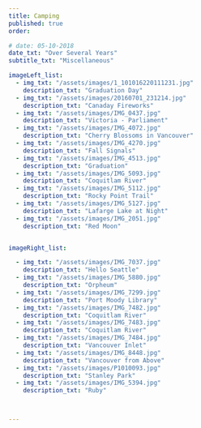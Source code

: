 ```yaml
---
title: Camping  
published: true
order: 

# date: 05-10-2018
date_txt: "Over Several Years"
subtitle_txt: "Miscellaneous"

imageLeft_list:
  - img_txt: "/assets/images/1_101016220111231.jpg"
    description_txt: "Graduation Day"
  - img_txt: "/assets/images/20160701_231214.jpg"
    description_txt: "Canaday Fireworks"
  - img_txt: "/assets/images/IMG_0437.jpg"
    description_txt: "Victoria - Parliament"
  - img_txt: "/assets/images/IMG_4072.jpg"
    description_txt: "Cherry Blossoms in Vancouver"
  - img_txt: "/assets/images/IMG_4270.jpg"
    description_txt: "Fall Signals"
  - img_txt: "/assets/images/IMG_4513.jpg"
    description_txt: "Graduation"
  - img_txt: "/assets/images/IMG_5093.jpg"
    description_txt: "Coquitlam River"
  - img_txt: "/assets/images/IMG_5112.jpg"
    description_txt: "Rocky Point Trail"
  - img_txt: "/assets/images/IMG_5127.jpg"
    description_txt: "Lafarge Lake at Night"
  - img_txt: "/assets/images/IMG_2051.jpg"
    description_txt: "Red Moon"


imageRight_list:

  - img_txt: "/assets/images/IMG_7037.jpg"
    description_txt: "Hello Seattle"
  - img_txt: "/assets/images/IMG_5880.jpg"
    description_txt: "Orpheum"
  - img_txt: "/assets/images/IMG_7299.jpg"
    description_txt: "Port Moody Library"
  - img_txt: "/assets/images/IMG_7482.jpg"
    description_txt: "Coquitlam River"
  - img_txt: "/assets/images/IMG_7483.jpg"
    description_txt: "Coquitlam River"
  - img_txt: "/assets/images/IMG_7484.jpg"
    description_txt: "Vancouver Inlet"
  - img_txt: "/assets/images/IMG_8448.jpg"
    description_txt: "Vancouver from Above"
  - img_txt: "/assets/images/P1010093.jpg"
    description_txt: "Stanley Park"
  - img_txt: "/assets/images/IMG_5394.jpg"
    description_txt: "Ruby"



---
```

